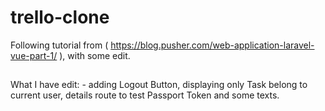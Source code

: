# trello-clone
Following tutorial from ( https://blog.pusher.com/web-application-laravel-vue-part-1/ ), with some edit. 

##
What I have edit: - adding Logout Button, displaying only Task belong to current user, details route to test Passport Token and some texts.
##
